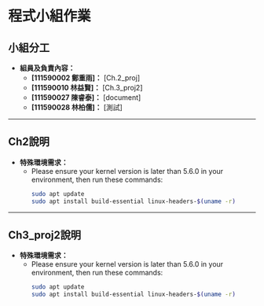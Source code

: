 # **程式小組作業**


## **小組分工**
- **組員及負責內容：**
  - **[111590002 鄭重雨]：** [Ch.2_proj]
  - **[111590010 林益賢]：** [Ch.3_proj2]
  - **[111590027 陳睿泰]：** [document]
  - **[111590028 林柏儒]：** [測試]

---

## **Ch2說明**
- **特殊環境需求：**
  - Please ensure your kernel version is later than 5.6.0 in your environment, then run these commands:
    ``` bash
    sudo apt update
    sudo apt install build-essential linux-headers-$(uname -r)
    ```

---

## **Ch3_proj2說明**
- **特殊環境需求：**
  - Please ensure your kernel version is later than 5.6.0 in your environment, then run these commands:
    ``` bash
    sudo apt update
    sudo apt install build-essential linux-headers-$(uname -r)
    ```



